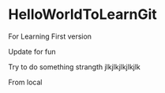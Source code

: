 # HelloWorldToLearnGit
For Learning
First version

Update for fun

Try to do something strangth
jlkjlkjlkjlkjlk

From local